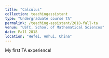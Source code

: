 ```yaml
---
title: "Calculus"
collection: teachingassistant
type: "Undergraduate course TA"
permalink: /teaching-assistant/2018-fall-ta
venue: "USTC, School of Mathematical Sciences"
date: Fall 2018
location: "Hefei, Anhui, China"
---
```


My first TA experience!
